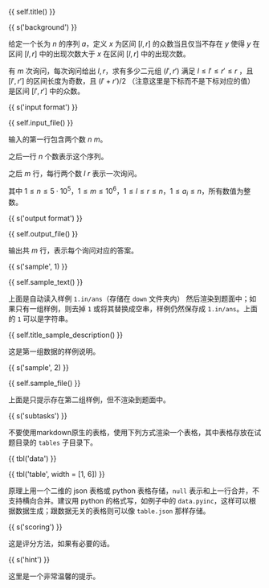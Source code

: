 {{ self.title() }}

{{ s('background') }}

给定一个长为 $n$ 的序列 $a$，定义 $x$ 为区间 $[l,r]$ 的众数当且仅当不存在 $y$ 使得 $y$ 在区间 $[l,r]$ 中的出现次数大于 $x$ 在区间 $[l,r]$ 中的出现次数。

有 $m$ 次询问，每次询问给出 $l,r$，求有多少二元组 $(l',r')$ 满足 $l \le l' \le r' \le r$ ，且 $[l',r']$ 的区间长度为奇数，且 $(l'+r')/2$ （注意这里是下标而不是下标对应的值）是区间 $[l',r']$ 中的众数。

{{ s('input format') }}

{{ self.input_file() }}

输入的第一行包含两个数 $n$ $m$。

之后一行 $n$ 个数表示这个序列。

之后 $m$ 行，每行两个数 $l$ $r$ 表示一次询问。

其中 $1\le n\le 5\cdot 10^5，1\le m\le 10^6$，$1\le l\le r\le n$，$1\le a_i\le n$，所有数值为整数。

{{ s('output format') }}

{{ self.output_file() }}

输出共 $m$ 行，表示每个询问对应的答案。

{{ s('sample', 1) }}

{{ self.sample_text() }}

上面是自动读入样例 `1.in/ans`（存储在 `down` 文件夹内） 然后渲染到题面中；如果只有一组样例，则去掉 `1` 或将其替换成空串，样例仍然保存成 `1.in/ans`。上面的 `1` 可以是字符串。

{{ self.title_sample_description() }}

这是第一组数据的样例说明。

{{ s('sample', 2) }}

{{ self.sample_file() }}

上面是只提示存在第二组样例，但不渲染到题面中。

{{ s('subtasks') }}

不要使用markdown原生的表格，使用下列方式渲染一个表格，其中表格存放在试题目录的 `tables` 子目录下。

{{ tbl('data') }}

{{ tbl('table', width = [1, 6]) }}

原理上用一个二维的 json 表格或 python 表格存储，`null` 表示和上一行合并，不支持横向合并。建议用 python 的格式写，如例子中的 `data.pyinc`，这样可以根据数据生成；跟数据无关的表格则可以像 `table.json` 那样存储。

{{ s('scoring') }}

这是评分方法，如果有必要的话。

{{ s('hint') }}

这里是一个非常温馨的提示。